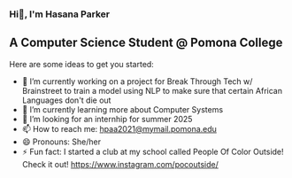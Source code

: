 ### Hi👋, I'm Hasana Parker
## A Computer Science Student @ Pomona College

Here are some ideas to get you started:

- 🔭 I’m currently working on a project for Break Through Tech w/ Brainstreet to train a model using NLP to make sure that certain African Languages don't die out
- 🌱 I’m currently learning more about Computer Systems
- 🤔 I’m looking for an internhip for summer 2025
- 📫 How to reach me: hpaa2021@mymail.pomona.edu
- 😄 Pronouns: She/her
- ⚡ Fun fact: I started a club at my school called People Of Color Outside! Check it out! https://www.instagram.com/pocoutside/


